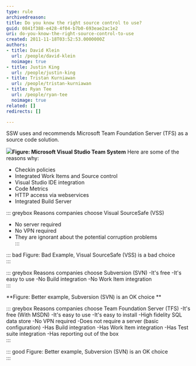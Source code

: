 ```yaml
---
type: rule
archivedreason: 
title: Do you know the right source control to use?
guid: 0841f388-e428-4f04-b7b0-693eae2ac1e2
uri: do-you-know-the-right-source-control-to-use
created: 2011-11-18T03:52:53.0000000Z
authors:
- title: David Klein
  url: /people/david-klein
  noimage: true
- title: Justin King
  url: /people/justin-king
- title: Tristan Kurniawan
  url: /people/tristan-kurniawan
- title: Ryan Tee
  url: /people/ryan-tee
  noimage: true
related: []
redirects: []

---
```


SSW uses and recommends Microsoft Team Foundation Server (TFS) as a source code solution.   
<!--endintro-->
![](TFSTeam.jpg)**Figure: Microsoft Visual Studio Team System** 
Here are some of the reasons why:

* Checkin policies
* Integrated Work Items and Source control
* Visual Studio IDE integration
* Code Metrics
* HTTP access via webservices
* Integrated Build Server



::: greybox
Reasons companies choose Visual SourceSafe (VSS) 
 - No server required
 - No VPN required 
 - They are ignorant about the potential corruption problems  
:::


::: bad
Figure: Bad Example, Visual SourceSafe (VSS) is a bad choice  
:::

::: greybox
Reasons companies choose Subversion (SVN) 
 -It's free 
 -It's easy to use 
 -No Build integration 
 -No Work Item integration  
:::
 
**Figure: Better example, Subversion (SVN) is an OK choice 
** 

::: greybox
Reasons companies choose Team Foundation Server (TFS)
  -It's free (With MSDN)
  -It's easy to use 
 -It's easy to install 
 -High fidelity SQL data store 
 -No VPN required
 -Does not require a server (basic configuration) 
 -Has Build integration 
 -Has Work Item integration 
 -Has Test suite integration 
 -Has reporting out of the box  
:::


::: good
Figure: Better example, Subversion (SVN) is an OK choice  
:::
